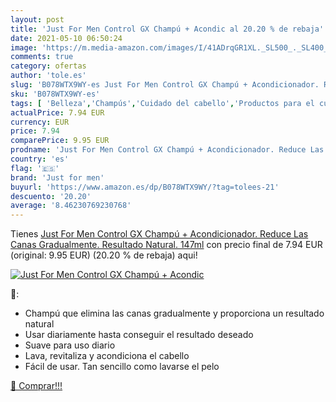 ```yaml
---
layout: post
title: 'Just For Men Control GX Champú + Acondic al 20.20 % de rebaja'
date: 2021-05-10 06:50:24
image: 'https://m.media-amazon.com/images/I/41ADrqGR1XL._SL500_._SL400_.jpg'
comments: true
category: ofertas
author: 'tole.es'
slug: 'B078WTX9WY-es Just For Men Control GX Champú + Acondicionador. Reduce...'
sku: 'B078WTX9WY-es'
tags: [ 'Belleza','Champús','Cuidado del cabello','Productos para el cuidado del cabello','champú','just for men', ]
actualPrice: 7.94 EUR
currency: EUR
price: 7.94
comparePrice: 9.95 EUR
prodname: 'Just For Men Control GX Champú + Acondicionador. Reduce Las Canas Gradualmente. Resultado Natural. 147ml'
country: 'es'
flag: '🇪🇸'
brand: 'Just for men'
buyurl: 'https://www.amazon.es/dp/B078WTX9WY/?tag=tolees-21'
descuento: '20.20'
average: '8.46230769230768'
---
```


Tienes [Just For Men Control GX Champú + Acondicionador. Reduce Las Canas Gradualmente. Resultado Natural. 147ml](https://www.amazon.es/dp/B078WTX9WY/?tag=tolees-21) con precio final de  7.94 EUR (original: 9.95 EUR) (20.20 %  de rebaja) aqui!

[![Just For Men Control GX Champú + Acondic](https://m.media-amazon.com/images/I/41ADrqGR1XL._SL500_._SL400_.jpg)](https://www.amazon.es/dp/B078WTX9WY/?tag=tolees-21)

🔎:

- Champú que elimina las canas gradualmente y proporciona un resultado natural
- Usar diariamente hasta conseguir el resultado deseado
- Suave para uso diario
- Lava, revitaliza y acondiciona el cabello
- Fácil de usar. Tan sencillo como lavarse el pelo

[🛒 Comprar!!!](https://www.amazon.es/dp/B078WTX9WY/?tag=tolees-21)
